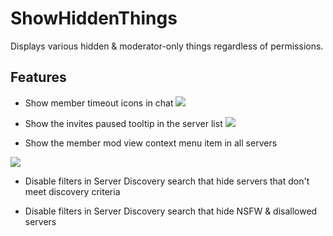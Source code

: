 # ShowHiddenThings

Displays various hidden & moderator-only things regardless of permissions.

## Features

-   Show member timeout icons in chat
    ![](https://github.com/prodbyeagle/cord/assets/47677887/75e1f6ba-8921-4188-9c2d-c9c3f9d07101)

-   Show the invites paused tooltip in the server list
    ![](https://github.com/prodbyeagle/cord/assets/47677887/b6a923d2-ac55-40d9-b4f8-fa6fc117148b)

-   Show the member mod view context menu item in all servers

![](https://github.com/prodbyeagle/cord/assets/47677887/3dac95dd-841c-4c15-ad87-2db7bd1e4dab)

-   Disable filters in Server Discovery search that hide servers that don't meet discovery criteria

-   Disable filters in Server Discovery search that hide NSFW & disallowed servers
